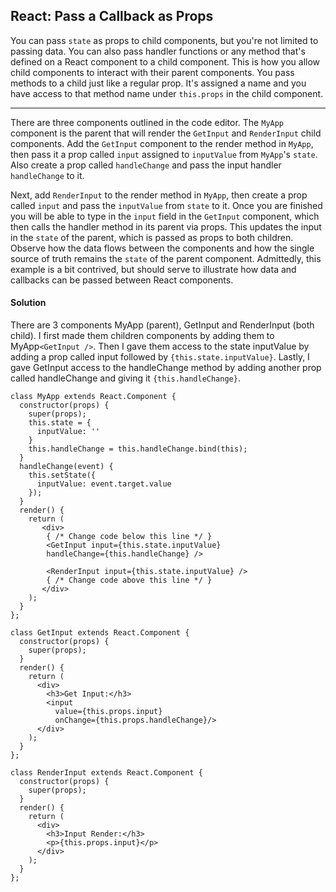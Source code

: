 ## React: Pass a Callback as Props

You can pass `state` as props to child components, but you're not limited to passing data. You can also pass handler functions or any method that's defined on a React component to a child component. This is how you allow child components to interact with their parent components. You pass methods to a child just like a regular prop. It's assigned a name and you have access to that method name under `this.props` in the child component.

------

There are three components outlined in the code editor. The `MyApp` component is the parent that will render the `GetInput` and `RenderInput` child components. Add the `GetInput` component to the render method in `MyApp`, then pass it a prop called `input` assigned to `inputValue` from `MyApp`'s `state`. Also create a prop called `handleChange` and pass the input handler `handleChange` to it.

Next, add `RenderInput` to the render method in `MyApp`, then create a prop called `input` and pass the `inputValue` from `state` to it. Once you are finished you will be able to type in the `input` field in the `GetInput` component, which then calls the handler method in its parent via props. This updates the input in the `state` of the parent, which is passed as props to both children. Observe how the data flows between the components and how the single source of truth remains the `state` of the parent component. Admittedly, this example is a bit contrived, but should serve to illustrate how data and callbacks can be passed between React components.



#### Solution 

There are 3 components MyApp (parent),  GetInput and RenderInput (both child). I first made them children components by adding them to MyApp`<GetInput />`. Then I gave them access to the state inputValue by adding a prop called input followed by `{this.state.inputValue}`. Lastly, I gave GetInput access to the handleChange method by adding another prop called handleChange and giving it `{this.handleChange}`. 

`````react
class MyApp extends React.Component {
  constructor(props) {
    super(props);
    this.state = {
      inputValue: ''
    }
    this.handleChange = this.handleChange.bind(this);
  }
  handleChange(event) {
    this.setState({
      inputValue: event.target.value
    });
  }
  render() {
    return (
       <div>
        { /* Change code below this line */ }
        <GetInput input={this.state.inputValue} 
        handleChange={this.handleChange} />

        <RenderInput input={this.state.inputValue} />
        { /* Change code above this line */ }
       </div>
    );
  }
};

class GetInput extends React.Component {
  constructor(props) {
    super(props);
  }
  render() {
    return (
      <div>
        <h3>Get Input:</h3>
        <input
          value={this.props.input}
          onChange={this.props.handleChange}/>
      </div>
    );
  }
};

class RenderInput extends React.Component {
  constructor(props) {
    super(props);
  }
  render() {
    return (
      <div>
        <h3>Input Render:</h3>
        <p>{this.props.input}</p>
      </div>
    );
  }
};
`````